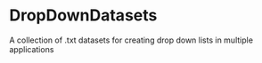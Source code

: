 # DropDownDatasets
A collection of .txt datasets for creating drop down lists in multiple applications
